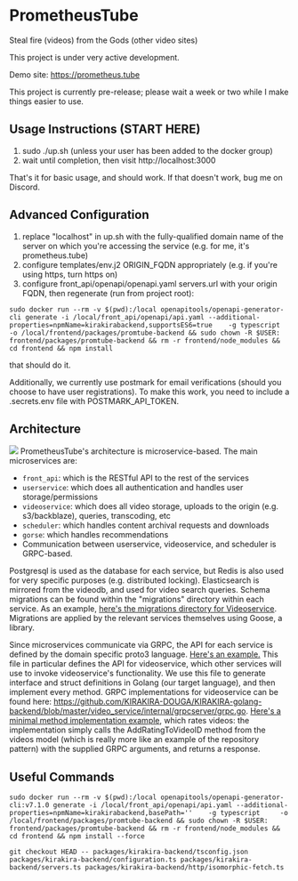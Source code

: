 # PrometheusTube

Steal fire (videos) from the Gods (other video sites)

This project is under very active development.

Demo site: https://prometheus.tube

This project is currently pre-release; please wait a week or two while I make things easier to use.

## Usage Instructions (START HERE)

1. sudo ./up.sh (unless your user has been added to the docker group)
2. wait until completion, then visit http://localhost:3000

That's it for basic usage, and should work. If that doesn't work, bug me on Discord.

## Advanced Configuration

1. replace "localhost" in up.sh with the fully-qualified domain name of the server on which you're accessing the service (e.g. for me, it's prometheus.tube)
2. configure templates/env.j2 ORIGIN_FQDN appropriately (e.g. if you're using https, turn https on)
3. configure front_api/openapi/openapi.yaml servers.url with your origin FQDN, then regenerate (run from project root):

```
sudo docker run --rm -v $(pwd):/local openapitools/openapi-generator-cli generate -i /local/front_api/openapi/api.yaml --additional-properties=npmName=kirakirabackend,supportsES6=true    -g typescript     -o /local/frontend/packages/promtube-backend && sudo chown -R $USER: frontend/packages/promtube-backend && rm -r frontend/node_modules && cd frontend && npm install
```

that should do it.

Additionally, we currently use postmark for email verifications (should you choose to have user registrations). To make this work, you need to include a .secrets.env file with POSTMARK_API_TOKEN.

## Architecture

![](https://github.com/horahoradev/PrometheusTube/blob/main/promtube_backend_1.png?raw=true)
PrometheusTube's architecture is microservice-based. The main microservices are:

- `front_api`: which is the RESTful API to the rest of the services
- `userservice`: which does all authentication and handles user storage/permissions
- `videoservice`: which does all video storage, uploads to the origin (e.g. s3/backblaze), queries, transcoding, etc
- `scheduler`: which handles content archival requests and downloads
- `gorse`: which handles recommendations
- Communication between userservice, videoservice, and scheduler is GRPC-based.

Postgresql is used as the database for each service, but Redis is also used for very specific purposes (e.g. distributed locking). Elasticsearch is mirrored from the videodb, and used for video search queries. Schema migrations can be found within the "migrations" directory within each service. As an example, [here's the migrations directory for Videoservice](https://github.com/KIRAKIRA-DOUGA/KIRAKIRA-golang-backend/tree/master/video_service/migrations). Migrations are applied by the relevant services themselves using Goose, a library.

Since microservices communicate via GRPC, the API for each service is defined by the domain specific proto3 language. [Here's an example.](https://github.com/KIRAKIRA-DOUGA/KIRAKIRA-golang-backend/blob/master/video_service/protocol/videoservice.proto) This file in particular defines the API for videoservice, which other services will use to invoke videoservice's functionality. We use this file to generate interface and struct definitions in Golang (our target language), and then implement every method. GRPC implementations for videoservice can be found here: https://github.com/KIRAKIRA-DOUGA/KIRAKIRA-golang-backend/blob/master/video_service/internal/grpcserver/grpc.go. [Here's a minimal method implementation example](https://github.com/KIRAKIRA-DOUGA/KIRAKIRA-golang-backend/blob/master/video_service/internal/grpcserver/grpc.go#L587), which rates videos: the implementation simply calls the AddRatingToVideoID method from the videos model (which is really more like an example of the repository pattern) with the supplied GRPC arguments, and returns a response.

## Useful Commands

```
sudo docker run --rm -v $(pwd):/local openapitools/openapi-generator-cli:v7.1.0 generate -i /local/front_api/openapi/api.yaml --additional-properties=npmName=kirakirabackend,basePath=''    -g typescript     -o /local/frontend/packages/promtube-backend && sudo chown -R $USER: frontend/packages/promtube-backend && rm -r frontend/node_modules && cd frontend && npm install --force
```

`git checkout HEAD -- packages/kirakira-backend/tsconfig.json packages/kirakira-backend/configuration.ts packages/kirakira-backend/servers.ts packages/kirakira-backend/http/isomorphic-fetch.ts`

